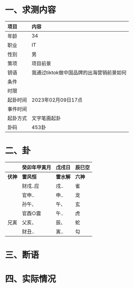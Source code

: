 # 一、求测内容
|项目|内容|
|:-|:-|
|年龄|34|
|职业|IT|
|性别|男|
|策项|项目前景|
|钥语|我通过tiktok做中国品牌的出海营销前景如何|
|条件||
|时限||
|起卦时间|2023年02月09日17点|
|事件时间||
|起卦方式|文字笔画起卦|
|卦码|453卦|

# 二、卦
||癸卯年甲寅月|戊戌日|辰巳空|
|:-|:-|:-|:-|
|**伏神**|**雷风恒**|**雷水解**|**六神**|
||财戌..应|戌..|雀|
||官申..|申..|龙|
||孙午、|午、|玄|
||官酉○震|午..|虎|
|兄寅|父亥、|辰、|蛇|
||财丑..|寅..|勾|


# 三、断语

# 四、实际情况